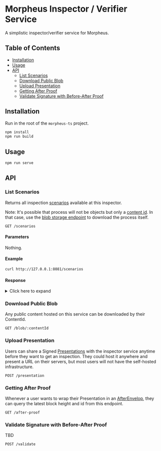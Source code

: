# Morpheus Inspector / Verifier Service

A simplistic inspector/verifier service for Morpheus.

## Table of Contents <!-- omit in toc -->

- [Installation](#installation)
- [Usage](#usage)
- [API](#api)
  - [List Scenarios](#list-scenarios)
  - [Download Public Blob](#download-public-blob)
  - [Upload Presentation](#upload-presentation)
  - [Getting After Proof](#getting-after-proof)
  - [Validate Signature with Before-After Proof](#validate-signature-with-before-after-proof)

## Installation

Run in the root of the `morpheus-ts` project.

```bash
npm install
npm run build
```

## Usage

```bash
npm run serve
```

## API

### List Scenarios

Returns all inspection [scenarios](https://iop-stack.iop.rocks/dids-and-claims/specification/#/glossary?id=scenario) available at this inspector.

Note: It's possible that process will not be objects but only a [content id](https://iop-stack.iop.rocks/dids-and-claims/specification/#/glossary?id=content-id). In that case, use the [blob storage endpoint](#Download-Public-Blob) to download the process itself.

```http
GET /scenarios
```

#### Parameters <!-- omit in toc -->

Nothing.

#### Example <!-- omit in toc -->

```bash
curl http://127.0.0.1:8081/scenarios
```

#### Response <!-- omit in toc -->

<details>
<summary>
Click here to expand
</summary>

```json
{
  "scenarios": [
    "cjuFURvWkcd-82J83erY_dEUhlRf9Yn8OiWWl7SxVpBvf4"
  ]
}
```

</details>

### Download Public Blob

Any public content hosted on this service can be downloaded by their ContentId.

```http
GET /blob/:contentId
```

### Upload Presentation

Users can share a Signed [Presentations](https://iop-stack.iop.rocks/dids-and-claims/specification/#/glossary?id=claim-presentation) with the inspector service anytime before they want to get an inspection. They could host it anywhere and present a URL on their servers, but most users will not have the self-hosted infrastructure.

```http
POST /presentation
```

### Getting After Proof

Whenever a user wants to wrap their Presentation in an [AfterEnvelop](https://iop-stack.iop.rocks/dids-and-claims/specification/#/glossary?id=after-envelope), they can query the latest block height and id from this endpoint.

```http
GET /after-proof
```

### Validate Signature with Before-After Proof

TBD

```http
POST /validate
```
